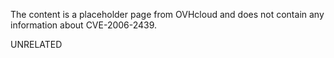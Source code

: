 The content is a placeholder page from OVHcloud and does not contain any information about CVE-2006-2439.

UNRELATED